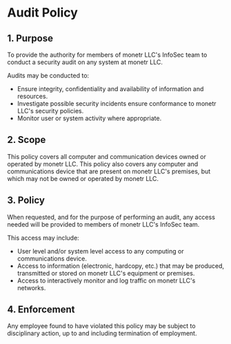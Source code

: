 # Audit Policy

## 1. Purpose

To provide the authority for members of monetr LLC's InfoSec team to conduct a security audit on any system at monetr
LLC.

Audits may be conducted to:
- Ensure integrity, confidentiality and availability of information and resources.
- Investigate possible security incidents ensure conformance to monetr LLC's security policies.
- Monitor user or system activity where appropriate.

## 2. Scope

This policy covers all computer and communication devices owned or operated by monetr LLC. This policy also covers any
computer and communications device that are present on monetr LLC's premises, but which may not be owned or operated by
monetr LLC.

## 3. Policy

When requested, and for the purpose of performing an audit, any access needed will be provided to members of monetr
LLC's InfoSec team.

This access may include:
- User level and/or system level access to any computing or communications device.
- Access to information (electronic, hardcopy, etc.) that may be produced, transmitted or stored on monetr LLC's
equipment or premises.
- Access to interactively monitor and log traffic on monetr LLC's networks.

## 4. Enforcement

Any employee found to have violated this policy may be subject to disciplinary action, up to and including termination
of employment.
